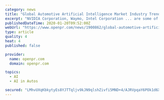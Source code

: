 ```yaml
---
category: news
title: "Global Automotive Artificial Intelligence Market Industry Trends, Estimation & Forecast, 2018 - 2025"
excerpt: "NVIDIA Corporation, Waymo, Intel Corporation ... are some of the key players operating in the global automotive artificial intelligence market."
publishedDateTime: 2020-01-20T09:52:00Z
webUrl: "https://www.openpr.com/news/1900862/global-automotive-artificial-intelligence-market-industry"
type: article
quality: 4
heat: 4
published: false

provider:
  name: openpr.com
  domain: openpr.com

topics:
  - AI
  - AI in Autos

secured: "LMhvUXqKbkytyEs8YJTTqljv9kJN9qlshZivfi5MND+4/AJRVpqaY6POk1d6X4lejs/wHaxoTojGfigcIa+nWuZJonyB9HtWArO6lAe0569lhrjR8Y5nduJYH2XjPyCnpJZLMvUaeAIjEVvCWCIyLhEDJpv3aBeJ+M6RN4dAzE3BU/6YKnLEpUq+d5SjeMJnaKZkhZS2CCTu62pC58eZYHjQ9BRpDsKlxALf420T7j6nL8woAP3nTTHqou5JWOjv9fDnskILGO2AUAp/NCwjU4R+ZO6md7npk7WWIY8ykkJLhpdhvh16m+MIuAZqnyF3;7m+lcnbydKk6FW03mVZj1Q=="
---
```


